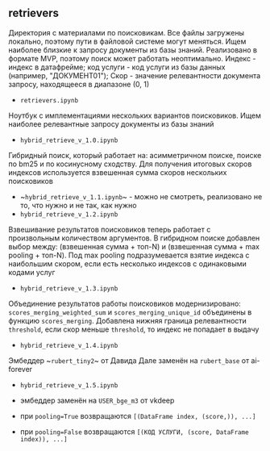 ## retrievers
Директория с материалами по поисковикам. Все файлы загружены локально, поэтому пути в файловой системе могут меняться. Ищем наиболее близкие к запросу документы из базы знаний. Реализовано в формате MVP, поэтому поиск может работать неоптимально. Индекс - индекс в датафрейме; код услуги - код услуги из базы данных (например, "ДОКУМЕНТ01"); Скор - значение релевантности документа запросу, находящееся в диапазоне (0, 1)

- `retrievers.ipynb`

Ноутбук с имплементациями нескольких вариантов поисковиков. Ищем наиболее релевантные запросу документы из базы знаний

- `hybrid_retrieve_v_1.0.ipynb`

Гибридный поиск, который работает на: асимметричном поиске, поиске по bm25 и по косинусному сходству. Для получения итоговых скоров индексов используется взвешенная сумма скоров нескольких поисковиков

- ~`hybrid_retrieve_v_1.1.ipynb`~ - можно не смотреть, реализовано не то, что нужно и не так, как нужно
- `hybrid_retrieve_v_1.2.ipynb`

Взвешивание результатов поисковиков теперь работает с произвольным количеством аргументов. В гибридном поиске добавлен выбор между: (взвешенная сумма + топ-N) и (взвешенная сумма + max pooling + топ-N). Под max pooling подразумевается взятие индекса с наибольшим скором, если есть несколько индексов с одинаковыми кодами услуг

- `hybrid_retrieve_v_1.3.ipynb`

Объединение результатов работы поисковиков модернизировано: `scores_merging_weighted_sum` и `scores_merging_unique_id` объединены в функцию `scores_merging`. Добавлена нижняя граница релевантности `threshold`, если скор меньше `threshold`, то индекс не попадает в выдачу

- `hybrid_retrieve_v_1.4.ipynb`

Эмбеддер ~`rubert_tiny2`~ от Давида Дале заменён на `rubert_base` от ai-forever

- `hybrid_retrieve_v_1.5.ipynb`

- эмбеддер заменён на `USER_bge_m3` от vkdeep
- при `pooling=True` возвращаются `[(DataFrame index, (score,)), ...]`
- при `pooling=False` возвращаются `[(КОД УСЛУГИ, (score, DataFrame index)), ...]`
